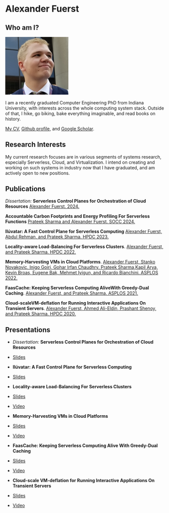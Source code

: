 # Alexander Fuerst

## Who am I?

<img src="assets/img.jpg" alt="drawing" width="200"/>

I am a recently graduated Computer Engineering PhD from Indiana University, with interests across the whole computing system stack.
Outside of that, I hike, go biking, bake everything imaginable, and read books on history.

[My CV](./assets/cv.pdf), [Github profile](https://github.com/aFuerst/), and [Google Scholar](https://scholar.google.com/citations?user=zvkH4_UAAAAJ).

## Research Interests

My current research focuses are in various segments of systems research, especially Serverless, Cloud, and Virtualization. I intend on creating and working on such systems in industry now that I have graduated, and am actively open to new positions.

## Publications

_Dissertation:_ **Serverless Control Planes for Orchestration of Cloud Resources**
[Alexander  Fuerst. 2024.](./assets/dissertation.pdf)

**Accountable Carbon Footprints and Energy Profiling For Serverless Functions**
[Prateek  Sharma and Alexander  Fuerst. SOCC 2024.](./assets/faas-energy.pdf)

**Ilúvatar: A Fast Control Plane for Serverless Computing**
[Alexander  Fuerst,  Abdul Rehman,  and  Prateek  Sharma. HPDC 2023.](./assets/Il%C3%BAvatar.pdf)

**Locality-aware Load-Balancing For Serverless Clusters**.
[Alexander Fuerst, and Prateek Sharma. HPDC 2022.](./assets/lbfaas.pdf)

**Memory-Harvesting VMs in Cloud Platforms**.
[Alexander Fuerst, Stanko Novakovic, Inigo Goiri, Gohar Irfan Chaudhry, Prateek Sharma,Kapil Arya, Kevin Broas, Eugene Bak, Mehmet Iyigun, and Ricardo Bianchini. ASPLOS 2022.](./assets/Memory-Harvesting.pdf)

**FaasCache: Keeping Serverless Computing AliveWith Greedy-Dual Caching**.
[Alexander Fuerst, and Prateek Sharma. ASPLOS 2021.](./assets/FaasCache.pdf)

**Cloud-scaleVM-deflation for Running Interactive Applications On Transient Servers**.
[Alexander Fuerst, Ahmed Ali-Eldin, Prashant Shenoy, and Prateek Sharma. HPDC 2020.](./assets/deflation.pdf)

## Presentations

* _Dissertation:_ **Serverless Control Planes for Orchestration of Cloud Resources**
* [Slides](./assets/defense-presentation.pptx)

* **Ilúvatar: A Fast Control Plane for Serverless Computing**
* [Slides](./assets/iluvatar-presentation.pptx)

* **Locality-aware Load-Balancing For Serverless Clusters**
* [Slides](./assets/faas-lb-presentation.pptx)
* [Video](https://youtu.be/nEB45\_dtx6U)

* **Memory-Harvesting VMs in Cloud Platforms**
* [Slides](https://afuerst.github.io/assets/5B_0262_Fuerst.pptx)
* [Video](https://www.youtube.com/watch?v=fvPAzienOTQ)

* **FaasCache: Keeping Serverless Computing Alive With Greedy-Dual Caching**
* [Slides](./assets/ASPLOS-2021-pres.pptx)
* [Video](https://indiana-my.sharepoint.com/:v:/g/personal/alfuerst_iu_edu/EaZ_NJFeSDFMnesdbvFiTOkBICf2z5U577qdvm9o-qYExQ?e=t4ArmQ)

* **Cloud-scale VM-deflation for Running Interactive Applications On Transient Servers**
* [Slides](./assets/HPDC-2020-pres.pptx)
* [Video](https://www.youtube.com/watch?v=gFzaHkM_1Tg)
